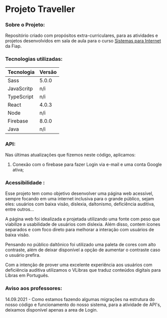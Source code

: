 # Projeto Traveller

### Sobre o Projeto:

Repositório criado com propósitos extra-curriculares, para as atividades e projetos desenvolvidos em sala de aula para o curso [Sistemas para Internet]() da Fiap.

### Tecnologias utilizadas:

Tecnologia   | Versão
------------ | ------
Sass         | 5.0.0
JavaScritp   | n/i
TypeScript   | n/i
React        | 4.0.3
Node         | n/i
Firebase     | 8.0.0
Java         | n/i

### API:

Nas últimas atualizações que fizemos neste código, aplicamos:

1. Conexão com o firebase para fazer Login via e-mail e uma conta Google ativa;

### Acessibilidade :

Esse projeto tem como objetivo desenvolver uma página web acessível, sempre focando em uma internet inclusiva para o grande público, sejam eles: usuários com baixa visão, dislexia, daltonismo, deficiência auditiva, entre outros...

A página web foi idealizada e projetada utilizando uma fonte com peso que viabilize a usabilidade de usuários com dislexia. Além disso, contem ícones separados e com foco direto para melhorar a interação com usuários de baixa visão. 

Pensando no público daltônico foi utilizado uma paleta de cores com alto contraste, além de deixar disponível a opção de aumentar o contraste caso o usuário prefira. 

Com a intenção de prover uma excelente experiência aos usuários com deficiência auditiva utilizamos o VLibras que traduz conteúdos digitais para Libras em Português.

### Aviso aos professores:

14.09.2021 - Como estamos fazendo algumas migrações na estrutura do nosso código e funcionamento do nosso sistema, para a atividade de API's, deixamos disponível apenas a area de Login.